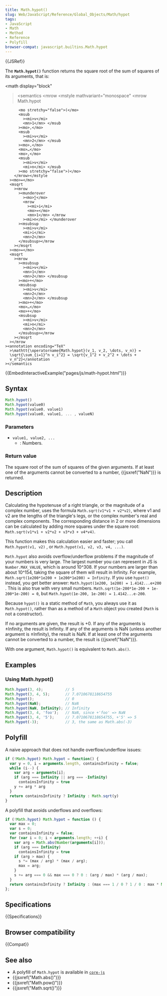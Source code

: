 ```yaml
---
title: Math.hypot()
slug: Web/JavaScript/Reference/Global_Objects/Math/hypot
tags:
- JavaScript
- Math
- Method
- Reference
- Polyfill
browser-compat: javascript.builtins.Math.hypot
---
```

{{JSRef}}

The **`Math.hypot()`** function returns the square root of the sum of squares of
its arguments, that is:

\<math display="block"

> \<semantics \<mrow \<mstyle mathvariant="monospace" \<mrow <mo lspace="0em" rspace="thinmathspace">Math.hypot</mo>

          <mo stretchy="false">(</mo>
          <msub
            ><mi>v</mi>
            <mn>1</mn> </msub
          ><mo>,</mo>
          <msub
            ><mi>v</mi>
            <mn>2</mn> </msub
          ><mo>,</mo>
          <mo>…</mo>
          <mo>,</mo>
          <msub
            ><mi>v</mi>
            <mi>n</mi> </msub
          ><mo stretchy="false">)</mo>
        </mrow></mstyle
      ><mo>=</mo>
      <msqrt
        ><mrow
          ><munderover
            ><mo>∑</mo>
            <mrow
              ><mi>i</mi>
              <mo>=</mo>
              <mn>1</mn> </mrow
            ><mi>n</mi> </munderover
          ><msubsup
            ><mi>v</mi>
            <mi>i</mi>
            <mn>2</mn>
          </msubsup></mrow
        ></msqrt
      ><mo>=</mo>
      <msqrt
        ><mrow
          ><msubsup
            ><mi>v</mi>
            <mn>1</mn>
            <mn>2</mn> </msubsup
          ><mo>+</mo>
          <msubsup
            ><mi>v</mi>
            <mn>2</mn>
            <mn>2</mn> </msubsup
          ><mo>+</mo>
          <mo>…</mo>
          <mo>+</mo>
          <msubsup
            ><mi>v</mi>
            <mi>n</mi>
            <mn>2</mn>
          </msubsup></mrow
        ></msqrt
      ></mrow
    ><annotation encoding="TeX"
      >\mathtt{\operatorname{Math.hypot}(v_1, v_2, \dots, v_n)} =
      \sqrt{\sum_{i=1}^n v_i^2} = \sqrt{v_1^2 + v_2^2 + \dots +
      v_n^2}</annotation
    ></semantics

> </math>

{{EmbedInteractiveExample("pages/js/math-hypot.html")}}

## Syntax

```js
Math.hypot()
Math.hypot(value0)
Math.hypot(value0, value1)
Math.hypot(value0, value1, ... , valueN)
```

### Parameters

*   `value1, value2, ...`
    *   : Numbers.

### Return value

The square root of the sum of squares of the given arguments. If at least one of
the arguments cannot be converted to a number, {{jsxref("NaN")}} is
returned.

## Description

Calculating the hypotenuse of a right triangle, or the magnitude of a complex
number, uses the formula `Math.sqrt(v1*v1 + v2*v2)`, where v1 and v2 are the
lengths of the triangle's legs, or the complex number's real and complex
components. The corresponding distance in 2 or more dimensions can be calculated
by adding more squares under the square root:
`Math.sqrt(v1*v1 + v2*v2 + v3*v3 + v4*v4)`.

This function makes this calculation easier and faster; you call
`Math.hypot(v1, v2)` , or `Math.hypot(v1, v2, v3, v4, ...)`.

`Math.hypot` also avoids overflow/underflow problems if the magnitude of your
numbers is very large. The largest number you can represent in JS is
`Number.MAX_VALUE`, which is around 10^308. If your numbers are larger than
about 10^154, taking the square of them will result in Infinity. For example,
`Math.sqrt(1e200*1e200 + 1e200*1e200) = Infinity`. If you use `hypot()` instead,
you get better answer: `Math.hypot(1e200, 1e200) = 1.4142...e+200` . This is
also true with very small numbers.
`Math.sqrt(1e-200*1e-200 + 1e-200*1e-200) = 0`, but
`Math.hypot(1e-200, 1e-200) = 1.4142...e-200`.

Because `hypot()` is a static method of `Math`, you always use it as
`Math.hypot()`, rather than as a method of a `Math` object you created (`Math`
is not a constructor).

If no arguments are given, the result is +0. If any of the arguments is
±Infinity, the result is Infinity. If any of the arguments is NaN (unless
another argument is ±Infinity), the result is NaN. If at least one of the
arguments cannot be converted to a number, the result is
{{jsxref("NaN")}}.

With one argument, `Math.hypot()` is equivalent to `Math.abs()`.

## Examples

### Using Math.hypot()

```js
Math.hypot(3, 4);          // 5
Math.hypot(3, 4, 5);       // 7.0710678118654755
Math.hypot();              // 0
Math.hypot(NaN);           // NaN
Math.hypot(NaN, Infinity); // Infinity
Math.hypot(3, 4, 'foo');   // NaN, since +'foo' => NaN
Math.hypot(3, 4, '5');     // 7.0710678118654755, +'5' => 5
Math.hypot(-3);            // 3, the same as Math.abs(-3)
```

## Polyfill

A naive approach that does not handle overflow/underflow issues:

```js
if (!Math.hypot) Math.hypot = function() {
  var y = 0, i = arguments.length, containsInfinity = false;
  while (i--) {
    var arg = arguments[i];
    if (arg === Infinity || arg === -Infinity)
      containsInfinity = true
    y += arg * arg
  }
  return containsInfinity ? Infinity : Math.sqrt(y)
}
```

A polyfill that avoids underflows and overflows:

```js
if (!Math.hypot) Math.hypot = function () {
  var max = 0;
  var s = 0;
  var containsInfinity = false;
  for (var i = 0; i < arguments.length; ++i) {
    var arg = Math.abs(Number(arguments[i]));
    if (arg === Infinity)
      containsInfinity = true
    if (arg > max) {
      s *= (max / arg) * (max / arg);
      max = arg;
    }
    s += arg === 0 && max === 0 ? 0 : (arg / max) * (arg / max);
  }
  return containsInfinity ? Infinity : (max === 1 / 0 ? 1 / 0 : max * Math.sqrt(s));
};
```

## Specifications

{{Specifications}}

## Browser compatibility

{{Compat}}

## See also

*   A polyfill of `Math.hypot` is available in
    [`core-js`](https://github.com/zloirock/core-js#ecmascript-math)
*   {{jsxref("Math.abs()")}}
*   {{jsxref("Math.pow()")}}
*   {{jsxref("Math.sqrt()")}}
